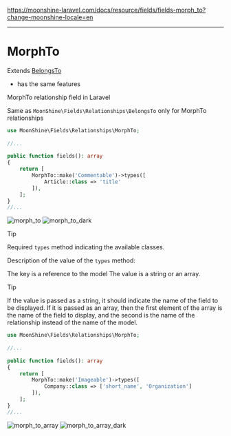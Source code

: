 https://moonshine-laravel.com/docs/resource/fields/fields-morph_to?change-moonshine-locale=en

------

# MorphTo

Extends [BelongsTo](https://moonshine-laravel.com/docs/resource/fields/fields-belongs_to)
* has the same features    

MorphTo relationship field in Laravel

Same as `MoonShine\Fields\Relationships\BelongsTo` only for MorphTo relationships

```php
use MoonShine\Fields\Relationships\MorphTo; 
 
//...
 
public function fields(): array
{
    return [
        MorphTo::make('Commentable')->types([
            Article::class => 'title'
        ]), 
    ];
}
//...
```

![morph_to](https://moonshine-laravel.com/screenshots/morph_to.png)
![morph_to_dark](https://moonshine-laravel.com/screenshots/morph_to_dark.png)

> [!TIP]
> Required `types` method indicating the available classes.

Description of the value of the `types` method:

The key is a reference to the model
The value is a string or an array.

> [!TIP]
> If the value is passed as a string, it should indicate the name of the field to be displayed. If it is passed as an array, then the first element of the array is the name of the field to display, and the second is the name of the relationship instead of the name of the model.
>


```php
use MoonShine\Fields\Relationships\MorphTo; 
 
//...
 
public function fields(): array
{
    return [
        MorphTo::make('Imageable')->types([
            Company::class => ['short_name', 'Organization']
        ]), 
    ];
}
//...
```

![morph_to_array](https://moonshine-laravel.com/screenshots/morph_to_array.png)
![morph_to_array_dark](https://moonshine-laravel.com/screenshots/morph_to_array_dark.png)
